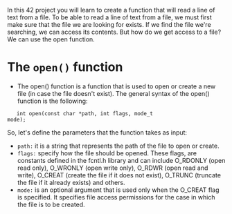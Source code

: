 In this 42 project you will learn to create a function that will read a line of text from a file.
To be able to read a line of text from a file, we must first make sure that the file we are looking for exists. If we find the file we're searching, we can access its contents. But how do we get access to a file? We can use the open function.

<h1 align="left">The <code>open()</code> function</h1>

- The open() function is a function that is used to open or create a new file (in case the file doesn't exist).
The general syntax of the open() function is the following:

<code>&nbsp;&nbsp;&nbsp;int open(const char *path, int flags, mode_t mode);</code>

So, let's define the parameters that the function takes as input:

- <code>path:</code> it is a string that represents the path of the file to open or create.
- <code>flags:</code> specify how the file should be opened. These flags, are constants defined in the fcntl.h library and can include O_RDONLY (open read only), O_WRONLY (open write only), O_RDWR (open read and write), O_CREAT (create the file if it does not exist), O_TRUNC (truncate the file if it already exists) and others.
- <code>mode:</code> is an optional argument that is used only when the O_CREAT flag is specified. It specifies file access permissions for the case in which the file is to be created.
